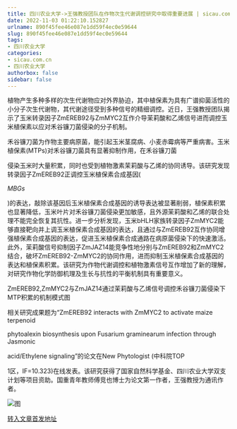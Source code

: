 ```yaml
---
title: 四川农业大学->王强教授团队在作物次生代谢调控研究中取得重要进展 | sicau.com.cn
date: 2022-11-03 01:22:10.152827
urlname: 890f45fee46e087e1dd59f4ec0e59644
slug: 890f45fee46e087e1dd59f4ec0e59644
tags: 
- 四川农业大学
categories:
- sicau.com.cn
- 四川农业大学
authorbox: false
sidebar: false
---
```

植物产生多种多样的次生代谢物应对外界胁迫，其中植保素为具有广谱抑菌活性的小分子次生代谢物，其代谢途径受到多种信号的精细调控。近日，王强教授团队揭示了玉米转录因子ZmEREB92与ZmMYC2互作介导茉莉酸和乙烯信号进而调控玉米植保素以应对禾谷镰刀菌侵染的分子机制。

禾谷镰刀菌为作物主要病原菌，能引起玉米茎腐病、小麦赤霉病等严重病害。玉米植保素(MTPs)对禾谷镰刀菌具有显著抑制作用，在禾谷镰刀菌
<!--more-->
侵染玉米时大量积累，同时也受到植物激素茉莉酸与乙烯的协同诱导。该研究发现转录因子ZmEREB92正调控玉米植保素合成基因(

_MBGs_

)的表达，敲除该基因后玉米植保素合成基因的诱导表达被显著削弱，植保素积累也显著降低，玉米叶片对禾谷镰刀菌侵染更加敏感，且外源茉莉酸和乙烯的联合处理不能完全恢复其抗性。进一步分析发现，玉米bHLH家族转录因子ZmMYC2能够直接靶向并上调玉米植保素合成基因的表达，且通过与ZmEREB92互作协同增强植保素合成基因的表达，促进玉米植保素合成通路在病原菌侵染下的快速激活。此外，茉莉酸信号抑制因子ZmJAZ14能竞争性地分别与ZmEREB92和ZmMYC2结合，破坏ZmEREB92-ZmMYC2的协同作用，进而抑制玉米植保素合成基因的表达和植保素积累。该研究为作物代谢调控和植物激素信号互作增加了新的理解，对研究作物化学防御机理及生长与抗性的平衡机制具有重要意义。

ZmEREB92,ZmMYC2与ZmJAZ14通过茉莉酸与乙烯信号调控禾谷镰刀菌侵染下MTP积累的机制模式图

相关研究成果题为“ZmEREB92 interacts with ZmMYC2 to activate maize terpenoid

phytoalexin biosynthesis upon Fusarium graminearum infection through Jasmonic

acid/Ethylene signaling”的论文在New Phytologist (中科院TOP

1区，IF=10.323)在线发表。该研究获得了国家自然科学基金、四川农业大学双支计划等项目资助。国重青年教师傅竞也博士为论文第一作者，王强教授为通讯作者。

![图](https://news.sicau.edu.cn/__local/3/4E/41/13D91D6BC6227DE9D1662848872_3F21AF30_F1E4.png)

[转入文章首发地址](https://news.sicau.edu.cn/info/1078/70058.htm)